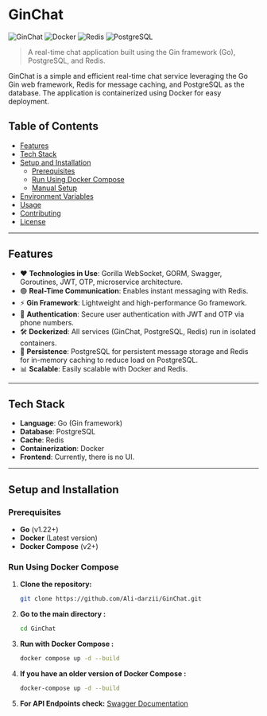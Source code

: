 # GinChat

![GinChat](https://img.shields.io/badge/Go-1.22-blue)
![Docker](https://img.shields.io/badge/Docker-Container-green)
![Redis](https://img.shields.io/badge/Redis-7.0.11-blue)
![PostgreSQL](https://img.shields.io/badge/PostgreSQL-16.2-orange)

> A real-time chat application built using the Gin framework (Go), PostgreSQL, and Redis.

GinChat is a simple and efficient real-time chat service leveraging the Go Gin web framework, Redis for message caching, and PostgreSQL as the database. The application is containerized using Docker for easy deployment.

## Table of Contents
- [Features](#features)
- [Tech Stack](#tech-stack)
- [Setup and Installation](#setup-and-installation)
    - [Prerequisites](#prerequisites)
    - [Run Using Docker Compose](#run-using-docker-compose)
    - [Manual Setup](#manual-setup)
- [Environment Variables](#environment-variables)
- [Usage](#usage)
- [Contributing](#contributing)
- [License](#license)

---

## Features
- ❤️ **Technologies in Use**: Gorilla WebSocket, GORM, Swagger, Goroutines, JWT, OTP, microservice architecture.
- 🟢 **Real-Time Communication**: Enables instant messaging with Redis.
- ⚡ **Gin Framework**: Lightweight and high-performance Go framework.
- 🔐 **Authentication**: Secure user authentication with JWT and OTP via phone numbers.
- 🛠 **Dockerized**: All services (GinChat, PostgreSQL, Redis) run in isolated containers.
- 💾 **Persistence**: PostgreSQL for persistent message storage and Redis for in-memory caching to reduce load on PostgreSQL.
- 📊 **Scalable**: Easily scalable with Docker and Redis.

---

## Tech Stack
- **Language**: Go (Gin framework)
- **Database**: PostgreSQL
- **Cache**: Redis
- **Containerization**: Docker
- **Frontend**: Currently, there is no UI.

---

## Setup and Installation

### Prerequisites
- **Go** (v1.22+)
- **Docker** (Latest version)
- **Docker Compose** (v2+)

### Run Using Docker Compose
1. **Clone the repository:**
   ```bash
   git clone https://github.com/Ali-darzii/GinChat.git
2. **Go to the main directory :**
   ```bash
   cd GinChat
3. **Run with Docker Compose :**
   ```bash
   docker compose up -d --build
4. **If you have an older version of Docker Compose :**
    ```bash
   docker-compose up -d --build

5. **For API Endpoints check:**
   [Swagger Documentation](http://127.0.0.1:8080/swagger/index.html)
